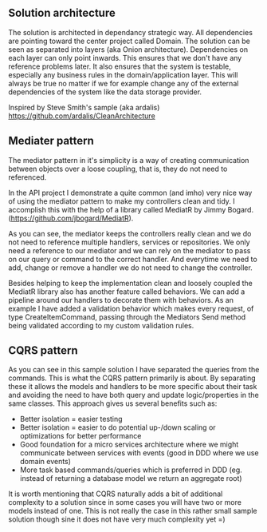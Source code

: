 ## Solution architecture
The solution is architected in dependancy strategic way. All dependencies are pointing toward the center project called Domain. The solution can be seen as separated into layers (aka Onion architecture). Dependencies on each layer can only point inwards. This ensures that we don't have any reference problems later. It also ensures that the system is testable, especially any business rules in the domain/application layer. This will always be true no matter if we for example change any of the external dependencies of the system like the data storage provider.

Inspired by Steve Smith's sample (aka ardalis) https://github.com/ardalis/CleanArchitecture

## Mediater pattern
The mediator pattern in it's simplicity is a way of creating communication between objects over a loose coupling, that is, they do not need to referenced.

In the API project I demonstrate a quite common (and imho) very nice way of using the mediator pattern to make my controllers clean and tidy. I accomplish this with the help of a library called MediatR by Jimmy Bogard.  (https://github.com/jbogard/MediatR).

As you can see, the mediator keeps the controllers really clean and we do not need to reference multiple handlers, services or repositories. We only need a reference to our mediator and we can rely on the mediator to pass on our query or command to the correct handler. And everytime we need to add, change or remove a handler we do not need to change the controller. 

Besides helping to keep the implementation clean and loosely coupled the MediatR library also has another feature called behaviors. We can add a pipeline around our handlers to decorate them with behaviors. As an example I have added a validation behavior which makes every request, of type CreateItemCommand, passing through the Mediators Send method being validated according to my custom validation rules.

## CQRS pattern
As you can see in this sample solution I have separated the queries from the commands. This is what the CQRS pattern primarily is about. By separating these it allows the models and handlers to be more specific about their task and avoiding the need to have both query and update logic/properties in the same classes. This approach gives us several benefits such as:
- Better isolation = easier testing
- Better isolation = easier to do potential up-/down scaling or optimizations for better performance
- Good foundation for a micro services architecture where we might communicate between services with events (good in DDD where we use domain events)
- More task based commands/queries which is preferred in DDD (eg. instead of returning a database model we return an aggregate root)

It is worth mentioning that CQRS naturally adds a bit of additional complexity to a solution since in some cases you will have two or more models instead of one. This is not really the case in this rather small sample solution though sine it does not have very much complexity yet =)
